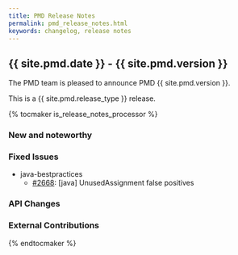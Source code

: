 ```yaml
---
title: PMD Release Notes
permalink: pmd_release_notes.html
keywords: changelog, release notes
---
```


## {{ site.pmd.date }} - {{ site.pmd.version }}

The PMD team is pleased to announce PMD {{ site.pmd.version }}.

This is a {{ site.pmd.release_type }} release.

{% tocmaker is_release_notes_processor %}

### New and noteworthy

### Fixed Issues

*   java-bestpractices
    *   [#2668](https://github.com/pmd/pmd/issues/2668): \[java] UnusedAssignment false positives

### API Changes

### External Contributions

{% endtocmaker %}

